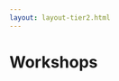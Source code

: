 ```yaml
---
layout: layout-tier2.html
---
```

<div class="container section workshops">
   <h1 class="text-center">Workshops</h1>
    </div>
<script type="text/javascript" src="https://sessionize.com/api/v2/q3d6hwxt/view/Sessions"></script>
</div>
